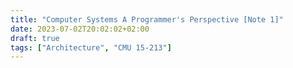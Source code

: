 ```yaml
---
title: "Computer Systems A Programmer's Perspective [Note 1]"
date: 2023-07-02T20:02:02+02:00
draft: true
tags: ["Architecture", "CMU 15-213"]
---
```


